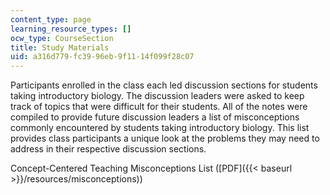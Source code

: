 ```yaml
---
content_type: page
learning_resource_types: []
ocw_type: CourseSection
title: Study Materials
uid: a316d779-fc39-96eb-9f11-14f099f28c07
---
```


Participants enrolled in the class each led discussion sections for students taking introductory biology. The discussion leaders were asked to keep track of topics that were difficult for their students. All of the notes were compiled to provide future discussion leaders a list of misconceptions commonly encountered by students taking introductory biology. This list provides class participants a unique look at the problems they may need to address in their respective discussion sections.

Concept-Centered Teaching Misconceptions List ([PDF]({{< baseurl >}}/resources/misconceptions))